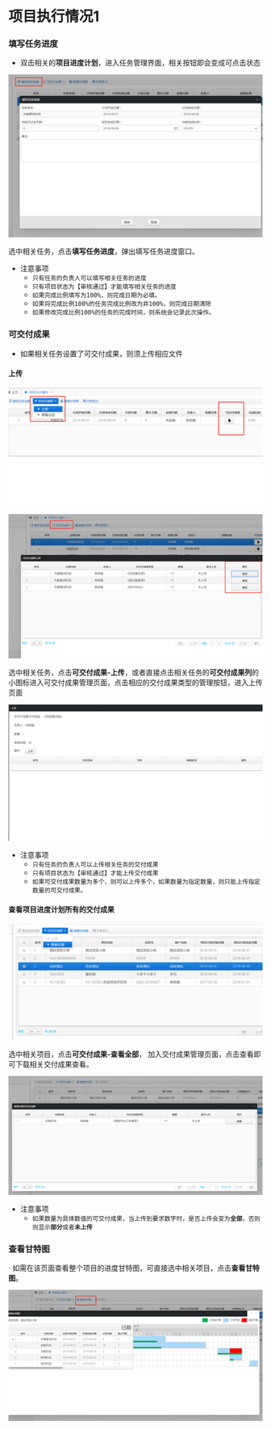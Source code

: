 # 项目执行情况1

### **填写任务进度**

* 双击相关的**项目进度计划**，进入任务管理界面，相关按钮即会变成可点击状态

![](../.gitbook/assets/image%20%2826%29.png)

选中相关任务，点击**填写任务进度**，弹出填写任务进度窗口。

* 注意事项
  * `只有任务的负责人可以填写相关任务的进度`
  * `只有项目状态为【审核通过】才能填写相关任务的进度`
  * `如果完成比例填写为100%，则完成日期为必填。`
  * `如果将完成比例100%的任务完成比例改为非100%，则完成日期清除`
  * `如果修改完成比例100%的任务的完成时间，则系统会记录此次操作。`

### **可交付成果**

* 如果相关任务设置了可交付成果，则须上传相应文件

#### **上传**

![](../.gitbook/assets/image%20%2846%29.png)

![](../.gitbook/assets/image%20%2867%29.png)

选中相关任务，点击**可交付成果-上传**，或者直接点击相关任务的**可交付成果列**的小图标进入可交付成果管理页面，点击相应的交付成果类型的管理按钮，进入上传页面

![](../.gitbook/assets/image%20%2864%29.png)

* 注意事项
  * `只有任务的负责人可以上传相关任务的交付成果`
  * `只有项目状态为【审核通过】才能上传交付成果`
  * `如果可交付成果数量为多个，则可以上传多个，如果数量为指定数量，则只能上传指定数量的可交付成果。`

#### **查看项目进度计划所有的交付成果**

![](../.gitbook/assets/image%20%285%29.png)

选中相关项目，点击**可交付成果-查看全部**， 加入交付成果管理页面，点击查看即可下载相关交付成果查看。

![](../.gitbook/assets/image%20%2836%29.png)

* 注意事项
  * `如果数量为具体数值的可交付成果，当上传到要求数字时，是否上传会变为`**`全部`**`，否则则显示`**`部分`**`或者`**`未上传`**

### **查看甘特图**

·         如需在该页面查看整个项目的进度甘特图，可直接选中相关项目，点击**查看甘特图**。

![](../.gitbook/assets/image%20%2863%29.png)

